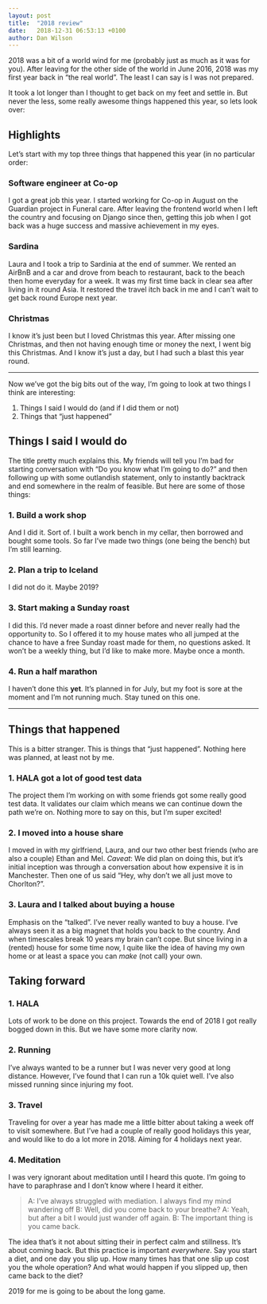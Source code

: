 ```yaml
---
layout: post
title:  "2018 review"
date:   2018-12-31 06:53:13 +0100
author: Dan Wilson
---
```

2018 was a bit of a world wind for me (probably just as much as it was for you). After leaving for the other side of the world in June 2016, 2018 was my first year back in “the real world”. The least I can say is I was not prepared.

It took a lot longer than I thought to get back on my feet and settle in. But never the less, some really awesome things happened this year, so lets look over:

## Highlights
Let’s start with my top three things that happened this year (in no particular order:

### Software engineer at Co-op
I got a great job this year. I started working for Co-op in August on the Guardian project in Funeral care. After leaving the frontend world when I left the country and focusing on Django since then, getting this job when I got back was a huge success and massive achievement in my eyes.

### Sardina
Laura and I took a trip to Sardinia at the end of summer. We rented an AirBnB and a car and drove from beach to restaurant, back to the beach then home everyday for a week. It was my first time back in clear sea after living in it round Asia. It restored the travel itch back in me and I can’t wait to get back round Europe next year.

### Christmas
I know it’s just been but I loved Christmas this year. After missing one Christmas, and then not having enough time or money the next, I went big this Christmas. And I know it’s just a day, but I had such a blast this year round.

------

Now we’ve got the big bits out of the way, I’m going to look at two things I think are interesting:
1. Things I said I would do (and if I did them or not)
2. Things that “just happened”

## Things I said I would do
The title pretty much explains this. My friends will tell you I’m bad for starting conversation with “Do you know what I’m going to do?” and then following up with some outlandish statement, only to instantly backtrack and end somewhere in the realm of feasible. But here are some of those things:

### 1. Build a work shop
And I did it. Sort of. I built a work bench in my cellar, then borrowed and bought some tools. So far I’ve made two things (one being the bench) but I’m still learning.

### 2. Plan a trip to Iceland
I did not do it. Maybe 2019?

### 3. Start making a Sunday roast
I did this. I’d never made a roast dinner before and never really had the opportunity to. So I offered it to my house mates who all jumped at the chance to have a free Sunday roast made for them, no questions asked. It won’t be a weekly thing, but I’d like to make more. Maybe once a month.

### 4. Run a half marathon
I haven’t done this **yet**. It’s planned in for July, but my foot is sore at the moment and I’m not running much. Stay tuned on this one.

------

## Things that happened
This is a bitter stranger. This is things that “just happened”. Nothing here was planned, at least not by me.

### 1. HALA got a lot of good test data
The project them I’m working on with some friends got some really good test data. It validates our claim which means we can continue down the path we’re on. Nothing more to say on this, but I’m super excited!

### 2. I moved into a house share
I moved in with my girlfriend, Laura, and our two other best friends (who are also a couple) Ethan and Mel. *Caveat*: We did plan on doing this, but it’s initial inception was through a conversation about how expensive it is in Manchester. Then one of us said “Hey, why don’t we all just move to Chorlton?”.

### 3. Laura and I talked about buying a house
Emphasis on the “talked”. I’ve never really wanted to buy a house. I’ve always seen it as a big magnet that holds you back to the country. And when timescales break 10 years my brain can’t cope. But since living in a (rented) house for some time now, I quite like the idea of having my own home or at least a space you can *make* (not call) your own.

## Taking forward
### 1. HALA
Lots of work to be done on this project. Towards the end of 2018 I got really bogged down in this. But we have some more clarity now.


### 2. Running
I’ve always wanted to be a runner but I was never very good at long distance. However, I’ve found that I can run a 10k quiet well. I’ve also missed running since injuring my foot.


### 3. Travel
Traveling for over a year has made me a little bitter about taking a week off to visit somewhere. But I’ve had a couple of really good holidays this year, and would like to do a lot more in 2018. Aiming for 4 holidays next year.


### 4. Meditation
I was very ignorant about meditation until I heard this quote. I’m going to have to paraphrase and I don’t know where I heard it either.

> A: I’ve always struggled with mediation. I always find my mind wandering off
> B: Well, did you come back to your breathe?
> A: Yeah, but after a bit I would just wander off again.
> B: The important thing is you came back.

The idea that’s it not about sitting their in perfect calm and stillness. It’s about coming back. But this practice is important *everywhere*. Say you start a diet, and one day you slip up. How many times has that one slip up cost you the whole operation? And what would happen if you slipped up, then came back to the diet?

2019 for me is going to be about the long game.

